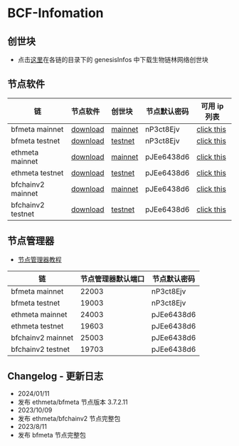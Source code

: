 # BCF-Infomation

## 创世块

- 点击[这里](./chains/)在各链的目录下的 genesisInfos 中下载生物链林网络创世块

## 节点软件

| 链                | 节点软件                                                                         | 创世块                                                                      | 节点默认密码 | 可用 ip 列表                                        |
| ----------------- | :------------------------------------------------------------------------------- | :-------------------------------------------------------------------------- | ------------ | --------------------------------------------------- |
| bfmeta mainnet    | [download](https://github.com/BioforestChain/BCF-Infomation/releases/tag/v0.0.5) | [mainnet](./chains/bfmchain/genesisInfos/bfm-genesisBlock-mainnet.json)     | nP3ct8Ejv    | [click this](./chains//bfmchain/peers/mainnet.json) |
| bfmeta testnet    | [download](https://github.com/BioforestChain/BCF-Infomation/releases/tag/v0.0.5) | [testnet](./chains/bfmchain/genesisInfos/bfmtest-genesisBlock-testnet.json) | nP3ct8Ejv    | [click this](./chains//bfmchain/peers/testnet.json) |
| ethmeta mainnet   | [download](https://github.com/BioforestChain/BCF-Infomation/releases/tag/v0.0.5) | [mainnet](./chains/ethmeta/genesisInfos/ethm-genesisBlock-mainnet.json)     | pJEe6438d6   | [click this](./chains//ethmeta/peers/mainnet.json) |
| ethmeta testnet   | [download](https://github.com/BioforestChain/BCF-Infomation/releases/tag/v0.0.5) | [testnet](./chains/ethmeta/genesisInfos/ethm-genesisBlock-testnet.json)     | pJEe6438d6   | [click this](./chains//ethmeta/peers/testnet.json) |
| bfchainv2 mainnet | [download](https://github.com/BioforestChain/BCF-Infomation/releases/tag/v0.0.5) | [mainnet](./chains/bfchainv2/genesisInfos/bft-genesisBlock-mainnet.json)    | pJEe6438d6   | [click this](./chains//bfchainv2/peers/mainnet.json) |
| bfchainv2 testnet | [download](https://github.com/BioforestChain/BCF-Infomation/releases/tag/v0.0.5) | [testnet](./chains/bfchainv2/genesisInfos/bft-genesisBlock-testnet.json)    | pJEe6438d6   | [click this](./chains//bfchainv2/peers/testnet.json) |

## 节点管理器

- [节点管理器教程](https://developer.bfmeta.org/514/node-manager-tutorial/#introduction)

| 链                | 节点管理器默认端口 | 节点默认密码 |
| ----------------- | :----------------- | ------------ |
| bfmeta mainnet    | 22003              | nP3ct8Ejv    |
| bfmeta testnet    | 19003              | nP3ct8Ejv    |
| ethmeta mainnet   | 24003              | pJEe6438d6   |
| ethmeta testnet   | 19603              | pJEe6438d6   |
| bfchainv2 mainnet | 25003              | pJEe6438d6   |
| bfchainv2 testnet | 19703              | pJEe6438d6   |

## Changelog - 更新日志

- 2024/01/11
- 发布 ethmeta/bfmeta 节点版本 3.7.2.11
- 2023/10/09
- 发布 ethmeta/bfchainv2 节点完整包
- 2023/8/11
- 发布 bfmeta 节点完整包
